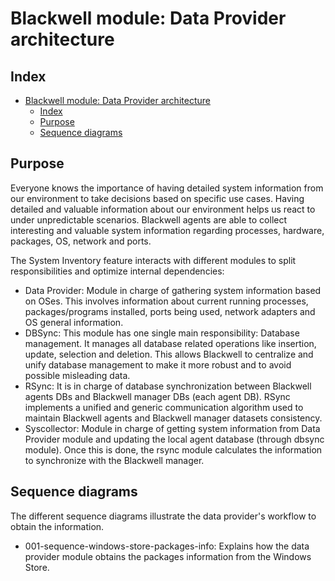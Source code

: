 <!---
Copyright (C) 2015, Blackwell Inc.
Created by Blackwell, Inc. <info@blackwell.com>.
This program is free software; you can redistribute it and/or modify it under the terms of GPLv2
-->

# Blackwell module: Data Provider architecture
## Index
- [Blackwell module: Data Provider architecture](#blackwell-module-data-provider-architecture)
  - [Index](#index)
  - [Purpose](#purpose)
  - [Sequence diagrams](#sequence-diagrams)


## Purpose
Everyone knows the importance of having detailed system information from our environment to take decisions based on specific use cases. Having detailed and valuable information about our environment helps us react to under unpredictable scenarios. Blackwell agents are able to collect interesting and valuable system information regarding processes, hardware, packages, OS, network and ports.

The System Inventory feature interacts with different modules to split responsibilities and optimize internal dependencies:
- Data Provider: Module in charge of gathering system information based on OSes. This involves information about current running processes, packages/programs installed, ports being used, network adapters and OS general information.
- DBSync: This module has one single main responsibility: Database management. It manages all database related operations like insertion, update, selection and deletion. This allows Blackwell to centralize and unify database management to make it more robust and to avoid possible misleading data.
- RSync: It is in charge of database synchronization between Blackwell agents DBs and Blackwell  manager DBs (each agent DB). RSync implements a unified and generic communication algorithm used to maintain Blackwell agents and Blackwell manager datasets consistency.
- Syscollector: Module in charge of getting system information from Data Provider module and updating the local agent database (through dbsync module). Once this is done, the rsync module calculates the information to synchronize with the Blackwell manager.


## Sequence diagrams
The different sequence diagrams illustrate the data provider's workflow to obtain the information.

- 001-sequence-windows-store-packages-info: Explains how the data provider module obtains the packages information from the Windows Store.

